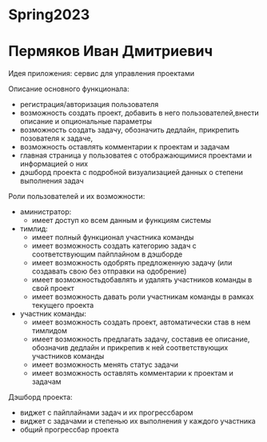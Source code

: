 # Spring2023
# Пермяков Иван Дмитриевич

Идея приложения: сервис для управления проектами

Описание основного функционала:
- регистрация/авторизация пользователя
- возможность создать проект, добавить в него пользователей,внести описание и опциональные параметры
- возможность создать задачу, обозначить дедлайн, прикрепить позователя к задаче,
- возможность оставлять комментарии к проектам и задачам
- главная страница у пользоватея с отображающимися проектами и информацией о них
- дэшборд проекта с подробной визуализацией данных о степени выполнения задач

Роли пользователей и их возможности:
- аминистратор:
  - имеет доступ ко всем данным и функциям системы
- тимлид:
  - имеет полный функционал участника команды
  - имеет возможность создать категорию задач с соответствующим пайплайном в дэшборде
  - имеет возможность одобрять предложенную задачу (или создавать свою без отправки на одобрение)
  - имеет возможностьдобавлять и удалять участников команды в свой проект
  - имеет возможность давать роли участникам команды в рамках текущего проекта
- участник команды:
  - имеет возможность создать проект, автоматически став в нем тимлидом
  - имеет возможность предлагать задачу, составив ее описание, обозначив дедлайн
    и прикрепив к ней соответствующих участников команды
  - имеет возможность менять статус задачи
  - имеет возможность оставлять комментарии к проектам и задачам

Дэшборд проекта:
  - виджет с пайплайнами задач и их прогрессбаром
  - виджет с задачами и степенью их выполнения у каждого участника
  - общий прогрессбар проекта
  
